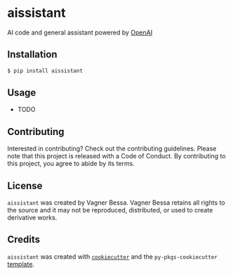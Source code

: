 # aissistant

AI code and general assistant powered by [OpenAI](https://openai.com/)

## Installation

```bash
$ pip install aissistant
```

## Usage

- TODO

## Contributing

Interested in contributing? Check out the contributing guidelines. Please note that this project is released with a Code of Conduct. By contributing to this project, you agree to abide by its terms.

## License

`aissistant` was created by Vagner Bessa. Vagner Bessa retains all rights to the source and it may not be reproduced, distributed, or used to create derivative works.

## Credits

`aissistant` was created with [`cookiecutter`](https://cookiecutter.readthedocs.io/en/latest/) and the `py-pkgs-cookiecutter` [template](https://github.com/py-pkgs/py-pkgs-cookiecutter).
